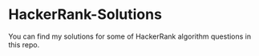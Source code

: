 # HackerRank-Solutions
You can find my solutions for some of HackerRank algorithm questions in this repo.
